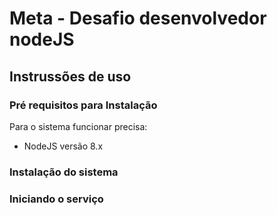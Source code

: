 # Meta - Desafio desenvolvedor nodeJS
## Instrussões de uso

### Pré requisitos para Instalação
Para o sistema funcionar precisa:

* NodeJS versão 8.x

### Instalação do sistema

### Iniciando o serviço

 
